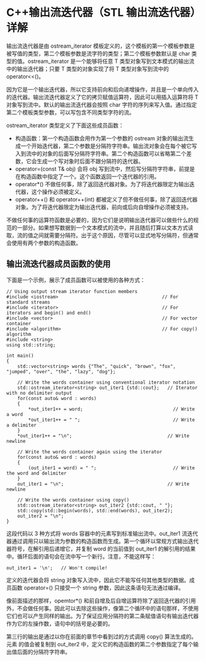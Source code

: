 # C++输出流迭代器（STL 输出流迭代器）详解

输出流迭代器是由 ostream_iterator 模板定义的，这个模板的第一个模板参数是被写值的类型，第二个模板参数是流字符的类型；第二个模板参数默认是 char 类型的值。ostream_iterator 是一个能够将任意 T 类型对象写到文本模式的输出流中的输出迭代器；只要 T 类型的对象实现了将 T 类型对象写到流中的 operator<<()。

因为它是一个输出迭代器，所以它支持前向和后向递增操作，并且是一个单向传入的迭代器。输出流迭代器定义了它的拷贝赋值运算符，因此可以用插入运算符将 T 对象写到流中。默认的输出流迭代器会按照 char 字符的序列来写入值。通过指定第二个模板类型参数，可以写包含不同类型字符的流。

ostream_iterator 类型定义了下面这些成员函数：

*   构造函数：第一个构造函数会用作为第一个参数的 ostream 对象的输出流生成一个开始迭代器，第二个参数是分隔符字符串。输出流对象会在每个被它写入到流中的对象的后面写分隔符字符串。第二个构造函数可以省略第二个差数，它会生成一个写对象时后面不跟分隔符的迭代器。
*   operator=(const T& obj) 会将 obj 写到流中，然后写分隔符字符串，前提是在构造函数中指定了一个。这个函数返回一个迭代器的引用。
*   operator*() 不做任何事，除了返回迭代器对象。为了将迭代器限定为输出迭代器，这个操作必须被定义。
*   operator++() 和 operator++(int) 都被定义了但不做任何事，除了返回迭代器对象。为了将迭代器限定为输出迭代器，前向或后向自增操作必须被支持。

不做任何事的运算符函数是必要的，因为它们是说明输出迭代器可以做些什么的规范的一部分。如果想写数据到一个文本模式的流中，并且随后打算以文本方式读取，流的值之间就需要分隔符。出于这个原因，尽管可以显式地写分隔符，但通常会使用有两个参数的构造函数。

## 输出流迭代器成员函数的使用

下面是一个示例，展示了成员函数可以被使用的各种方式：

```
// Using output stream iterator function members
#include <iostream>                                      // For standard streams
#include <iterator>                                      // For iterators and begin() and end()
#include <vector>                                        // For vector container
#include <algorithm>                                     // For copy() algorithm
#include <string>
using std::string;

int main()
{
    std::vector<string> words {"The", "quick", "brown", "fox", "jumped", "over", "the", "lazy", "dog"};

    // Write the words container using conventional iterator notation
    std::ostream_iterator<string> out_iter1 {std::cout};   // Iterator with no delimiter output
    for(const auto& word : words)
    {
        *out_iter1++ = word;                                 // Write a word
        *out_iter1++ = " ";                                  // Write a delimiter
    }
    *out_iter1++ = "\n";                                   // Write newline

    // Write the words container again using the iterator
    for(const auto& word : words)
    {
        (out_iter1 = word) = " ";                            // Write the word and delimiter
    }
    out_iter1 = "\n";                                      // Write newline

    // Write the words container using copy()
    std::ostream_iterator<string> out_iter2 {std::cout, " "};
    std::copy(std::begin(words), std::end(words), out_iter2);
    out_iter2 = "\n";
}
```

这段代码以 3 种方式将 words 容器中的元素写到标准输出流中。out_iter1 流迭代器通过调用只以输出流为参数的构造函数而生成。第一个循环以常规方式输出迭代器符号，在解引用后递增它，并复制 word 的当前值到 out_iter1 的解引用的结果中。循环后面的语句会在流中写一个新行。注意，不能这样写：

```
out_iter1 = '\n';   // Won't compile!
```

定义的迭代器会将 string 对象写入流中，因此它不能写任何其他类型的数据。成员函数 operator=() 只接受一个 string 参数，因此这条语句无法通过编译。

像前面描述的那样，opemtor*() 和前自增及后自增运算符除了返回迭代器的引用外，不会做任何事。因此可以去除这些操作，像第二个循环中的语句那样，不使用它们也可以产生同样的输出。为了保证应用分隔符的第二条赋值语句有输出迭代器作为它的左操作数，语句中的括号是必要的。

第三行的输出是通过以你在前面的章节中看到过的方式调用 copy() 算法生成的。元素 的值会被复制到 out_iter2 中，定义它的构造函数的第二个参数指定了每个输出值后面的分隔符字符串。